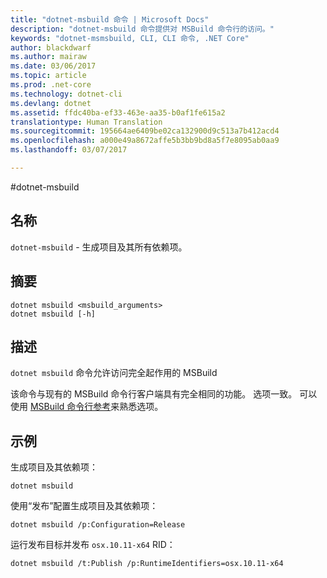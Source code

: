 ```yaml
---
title: "dotnet-msbuild 命令 | Microsoft Docs"
description: "dotnet-msbuild 命令提供对 MSBuild 命令行的访问。"
keywords: "dotnet-msmsbuild, CLI, CLI 命令, .NET Core"
author: blackdwarf
ms.author: mairaw
ms.date: 03/06/2017
ms.topic: article
ms.prod: .net-core
ms.technology: dotnet-cli
ms.devlang: dotnet
ms.assetid: ffdc40ba-ef33-463e-aa35-b0af1fe615a2
translationtype: Human Translation
ms.sourcegitcommit: 195664ae6409be02ca132900d9c513a7b412acd4
ms.openlocfilehash: a000e49a8672affe5b3bb9bd8a5f7e8095ab0aa9
ms.lasthandoff: 03/07/2017

---
```

#<a name="dotnet-msbuild"></a>dotnet-msbuild

## <a name="name"></a>名称

`dotnet-msbuild` - 生成项目及其所有依赖项。

## <a name="synopsis"></a>摘要

```
dotnet msbuild <msbuild_arguments>
dotnet msbuild [-h]
```

## <a name="description"></a>描述

`dotnet msbuild` 命令允许访问完全起作用的 MSBuild 

该命令与现有的 MSBuild 命令行客户端具有完全相同的功能。 选项一致。 可以使用 [MSBuild 命令行参考](https://docs.microsoft.com/visualstudio/msbuild/msbuild-command-line-reference)来熟悉选项。 

## <a name="examples"></a>示例

生成项目及其依赖项：

`dotnet msbuild`

使用“发布”配置生成项目及其依赖项：

`dotnet msbuild /p:Configuration=Release`

运行发布目标并发布 `osx.10.11-x64` RID：

`dotnet msbuild /t:Publish /p:RuntimeIdentifiers=osx.10.11-x64`
